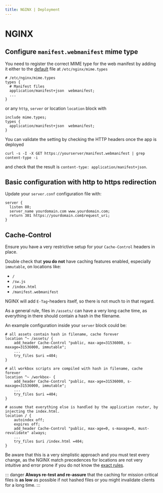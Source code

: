 ```yaml
---
title: NGINX | Deployment
---
```


# NGINX

## Configure `manifest.webmanifest` mime type

You need to register the correct MIME type for the web manifest by adding it either to the [default](https://www.nginx.com/resources/wiki/start/topics/examples/full/#mime-types) file at `/etc/nginx/mime.types`

```nginx
# /etc/nginx/mime.types
types {
  # Manifest files
  application/manifest+json  webmanifest;
  ...
}
```

or any `http`, `server` or location `location` block with

```nginx
include mime.types;
types {
  application/manifest+json  webmanifest;
}
```

You can validate the setting by checking the HTTP headers once the app is deployed

```shell script
curl -s -I -X GET https://yourserver/manifest.webmanifest | grep content-type -i
```

and check that the result is `content-type: application/manifest+json`.

## Basic configuration with http to https redirection

Update your `server.conf` configuration file with:

```nginx
server {
  listen 80;
  server_name yourdomain.com www.yourdomain.com;
  return 301 https://yourdomain.com$request_uri;
}
```

## Cache-Control

Ensure you have a very restrictive setup for your `Cache-Control` headers in place.

Double check that **you do not** have caching features enabled, especially `immutable`, on locations like:

- `/`
- `/sw.js`
- `/index.html`
- `/manifest.webmanifest`

NGINX will add `E-Tag`-headers itself, so there is not much to in that regard.

As a general rule, files in `/assets/` can have a very long cache time, as everything in there should contain a hash in the filename.

An example configuration inside your `server` block could be:

```nginx
# all assets contain hash in filename, cache forever
location ^~ /assets/ {
    add_header Cache-Control "public, max-age=31536000, s-maxage=31536000, immutable";
    ...
    try_files $uri =404;
}

# all workbox scripts are compiled with hash in filename, cache forever
location ^~ /workbox- {
    add_header Cache-Control "public, max-age=31536000, s-maxage=31536000, immutable";
    ...
    try_files $uri =404;
}

# assume that everything else is handled by the application router, by injecting the index.html.
location / {
    autoindex off;
    expires off;
    add_header Cache-Control "public, max-age=0, s-maxage=0, must-revalidate" always;
    ...
    try_files $uri /index.html =404;
}
```

Be aware that this is a very simplistic approach and you must test every change, as the NGINX match precedences for locations are not very intuitive and error prone if you do not know the [exact rules](https://docs.nginx.com/nginx/admin-guide/web-server/web-server/#location_priority).

::: danger
**Always re-test and re-assure** that the caching for mission critical files is **as low** as possible if not hashed files or you might invalidate clients for a long time.
:::
